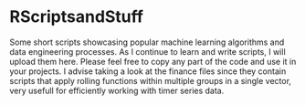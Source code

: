 # RScriptsandStuff
Some short scripts showcasing popular machine learning algorithms and data engineering processes. As I continue to learn and write scripts, I will upload them here. Please feel free to copy any part of the code and use it in your projects. I advise taking a look at the finance files since they contain scripts that apply rolling functions within multiple groups in a single vector, very usefull for efficiently working with timer series data.
